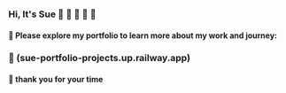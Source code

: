
###     Hi, It's Sue 👋 🙂 💪 🌱 💪
#### 🌱 Please explore my portfolio to learn more about my work and journey: 
###  💪 (sue-portfolio-projects.up.railway.app)
#### 🙏 thank you for your time 
